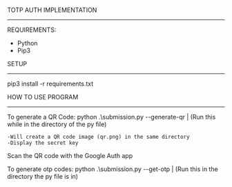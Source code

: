 TOTP AUTH IMPLEMENTATION
__________________________________________________

REQUIREMENTS:

- Python
- Pip3

SETUP
_____________________________________________

pip3 install -r requirements.txt


HOW TO USE PROGRAM
____________________________________________________________

To generate a QR Code:
    python .\submission.py --generate-qr | (Run this while in the directory of the py file)

    -Will create a QR code image (qr.png) in the same directory
    -Display the secret key

Scan the QR code with the Google Auth app


To generate otp codes:
    python .\submission.py --get-otp | (Run this in the directory the py file is in)









